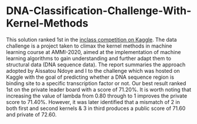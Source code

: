 # DNA-Classification-Challenge-With-Kernel-Methods
This solution ranked 1st in the [inclass competition on Kaggle](https://www.kaggle.com/c/kernel-methods-ammi-2020/leaderboard). The data challenge is a project taken to climax the kernel methods in machine learning course at AMMI-2020, aimed at the implementation of machine learning algorithms to gain understanding and further adapt them to structural data (DNA sequence data). The report summaries the approach adopted by Aissatou Ndoye and I to the challenge which was hosted on Kaggle with the goal of predicting whether a DNA sequence region is binding site to a specific transcription factor or not. Our best result ranked 1st on the private leader board with a score of 71.20%. It is worth noting that increasing the value of lambda from 0.80 through to 1 improves the private score to 71.40%. However, it was later identified that a mismatch of 2 in both first and second kernels & 3 in third produces a public score of 71.60 and private of 72.60. 
